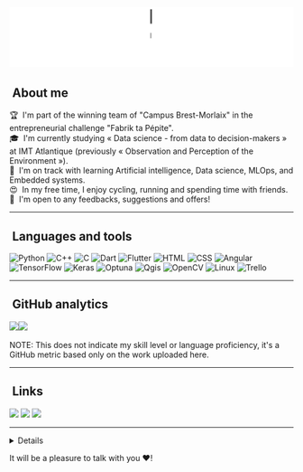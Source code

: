 ![Hey there, I'm Wassim.](https://github.com/W7CH/W7CH/raw/main/header.gif)

## &nbsp;About me

🏆 &nbsp;I'm part of the winning team of "Campus Brest-Morlaix" in the entrepreneurial challenge "Fabrik ta Pépite".\
🎓 &nbsp;I'm currently studying « Data science - from data to decision-makers » at IMT Atlantique (previously « Observation and Perception of the Environment »).\
🌱 &nbsp;I'm on track with learning Artificial intelligence, Data science, MLOps, and Embedded systems.\
😍 &nbsp;In my free time, I enjoy cycling, running and spending time with friends.\
📄  &nbsp;I'm open to any feedbacks, suggestions and offers!

---

## &nbsp;Languages and tools

![Python](https://img.shields.io/badge/-Python-000?&logo=python)
![C++](https://img.shields.io/badge/-C++-000?&logo=c%2b%2b)
![C](https://img.shields.io/badge/-C-000?&logo=c)
![Dart](https://img.shields.io/badge/-Dart-000?&logo=dart)
![Flutter](https://img.shields.io/badge/-Flutter-000?&logo=Flutter)
![HTML](https://img.shields.io/badge/-HTML-000?&logo=html)
![CSS](https://img.shields.io/badge/-CSS-000?&logo=css)
![Angular](https://img.shields.io/badge/-Angular-000?&logo=angular)
![TensorFlow](https://img.shields.io/badge/-Tensorflow-000?&logo=tensorflow)
![Keras](https://img.shields.io/badge/-Keras-000?&logo=keras)
![Optuna](https://img.shields.io/badge/-Optuna-000?&logo=optuna)
![Qgis](https://img.shields.io/badge/-Qgis-000?&logo=qgis)
![OpenCV](https://img.shields.io/badge/-OpenCV-000?&logo=opencv)
![Linux](https://img.shields.io/badge/-Linux-000?&logo=Linux&logoColor=FCC624)
![Trello](https://img.shields.io/badge/-Trello-000?&logo=trello)

---

## &nbsp;GitHub analytics

<a href="https://github.com/W7CH/"><img height="137px" src="https://github-readme-stats.vercel.app/api?username=W7CH&hide_title=true&hide_border=true&show_icons=true&include_all_commits=true&count_private=true&line_height=21&text_color=000&icon_color=000&bg_color=0,ea6161,ffc64d,fffc4d,52fa5a&theme=graywhite" /><!-- wi*quL3fcV --><img height="137px" src="https://github-readme-stats.vercel.app/api/top-langs/?username=W7CH&hide=html&hide_title=true&hide_border=true&layout=compact&langs_count=7&exclude_repo=comp426,Redventures-Movie-Quotes&text_color=000&icon_color=fff&bg_color=0,52fa5a,4dfcff,c64dff&theme=graywhite" /></a>

NOTE: This does not indicate my skill level or language proficiency, it's a GitHub metric based only on the work uploaded here. 

---

## &nbsp;Links

<a href="mailto:wchakroun14@gmail.com"><img src="https://img.shields.io/badge/-wchakroun14@gmail.com-000?&logo=Gmail"/></a>
<a href="https://www.linkedin.com/in/wassim-chakroun/"><img src="https://img.shields.io/badge/-Wassim%20Chakroun-000?&logo=Linkedin"/></a>
<a href="https://www.facebook.com/wess.chakroun"><img src="https://img.shields.io/badge/-Wassim%20Chakroun-000?&logo=Facebook"/></a>

---

<details>
<p align="center">
  <a href="https://github.com/W7CH">
    <img src="http://github-profile-summary-cards.vercel.app/api/cards/profile-details?username=W7CH&theme=transparent" />
  </a>
  <a href="https://github.com/W7CH">
    <img src="https://github-readme-streak-stats.herokuapp.com/?user=W7CH&hide_border=true&card_width=338&theme=transparent" />
  </a>
</p>
</details>

It will be a pleasure to talk with you ❤!

